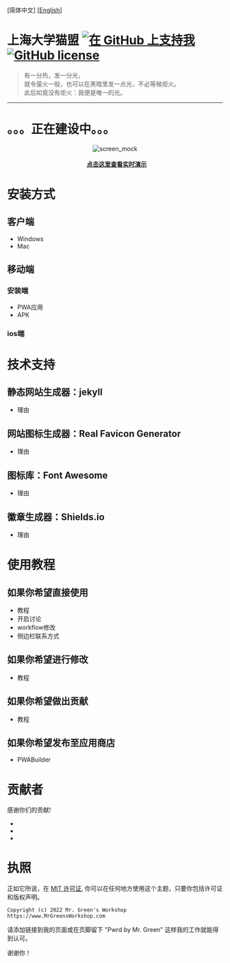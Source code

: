 [简体中文] [[English](https://github.com/lkxnif/SHU-maomeng/blob/main/README-en.md#readme)]

# 上海大学猫盟 [<img src="https://shields.io/badge/Github%20Sponsors-Support%20us-blue?logo=GitHub+Sponsors" alt="在 GitHub 上支持我" data-no-image-viewer>](https://github.com/sponsors/ "在 GitHub 上支持我") [<img src="https://img.shields.io/github/license/MrGreensWorkshop/MrGreen-JekyllTheme" alt="GitHub license" data-no-image-viewer>](https://github.com/lkxnif/SHU-maomeng/blob/main/LICENSE.txt)



> 有一分热，发一分光，<br>
> 就令萤火一般，也可以在黑暗里发一点光，不必等候炬火。<br>
> 此后如竟没有炬火：我便是唯一的光。<br>

---

<!-- readme -->

# 。。。正在建设中。。。

<div align="center">
  <img src="https://jekyll-theme-mrgreen-demo.mrgreensworkshop.com/assets/img/posts/mock1.jpg" max-height="500" alt="screen_mock">
  <br><br>
  <a href="https://lkxnif.github.io/shu-maomeng/" style="font-weight: bold;" >点击这里查看实时演示</a>
</div>


# 安装方式

## 客户端

* Windows
* Mac

## 移动端

### 安装端

* PWA应用
* APK

### ios端

# 技术支持

## 静态网站生成器：jekyll

* 理由

## 网站图标生成器：Real Favicon Generator

* 理由

## 图标库：Font Awesome

* 理由

## 徽章生成器：Shields.io

* 理由

# 使用教程

## 如果你希望直接使用

* 教程
* 开启讨论
* workflow修改
* 侧边栏联系方式

## 如果你希望进行修改

* 教程

## 如果你希望做出贡献

* 教程

## 如果你希望发布至应用商店

* PWABuilder

# 贡献者

感谢你们的贡献!

* 
* 
* 

# 执照

正如它所说，在 [MIT 许可证](https://github.com/MrGreensWorkshop/MrGreen-JekyllTheme/blob/main/LICENSE.txt), 你可以在任何地方使用这个主题，只要你包括许可证和版权声明。

`Copyright (c) 2022 Mr. Green's Workshop https://www.MrGreensWorkshop.com`

请添加链接到我的页面或在页脚留下 "Pwrd by Mr. Green" 这样我的工作就能得到认可。

谢谢你！